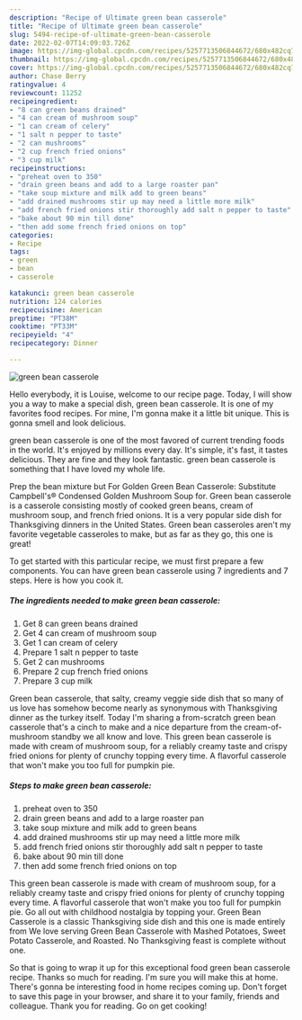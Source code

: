 ```yaml
---
description: "Recipe of Ultimate green bean casserole"
title: "Recipe of Ultimate green bean casserole"
slug: 5494-recipe-of-ultimate-green-bean-casserole
date: 2022-02-07T14:09:03.726Z
image: https://img-global.cpcdn.com/recipes/5257713506844672/680x482cq70/green-bean-casserole-recipe-main-photo.jpg
thumbnail: https://img-global.cpcdn.com/recipes/5257713506844672/680x482cq70/green-bean-casserole-recipe-main-photo.jpg
cover: https://img-global.cpcdn.com/recipes/5257713506844672/680x482cq70/green-bean-casserole-recipe-main-photo.jpg
author: Chase Berry
ratingvalue: 4
reviewcount: 11252
recipeingredient:
- "8 can green beans drained"
- "4 can cream of mushroom soup"
- "1 can cream of celery"
- "1 salt n pepper to taste"
- "2 can mushrooms"
- "2 cup french fried onions"
- "3 cup milk"
recipeinstructions:
- "preheat oven to 350"
- "drain green beans and add to a large roaster pan"
- "take soup mixture and milk add to green beans"
- "add drained mushrooms stir up may need a little more milk"
- "add french fried onions stir thoroughly add salt n pepper to taste"
- "bake about 90 min till done"
- "then add some french fried onions on top"
categories:
- Recipe
tags:
- green
- bean
- casserole

katakunci: green bean casserole 
nutrition: 124 calories
recipecuisine: American
preptime: "PT38M"
cooktime: "PT33M"
recipeyield: "4"
recipecategory: Dinner

---
```



![green bean casserole](https://img-global.cpcdn.com/recipes/5257713506844672/680x482cq70/green-bean-casserole-recipe-main-photo.jpg)

Hello everybody, it is Louise, welcome to our recipe page. Today, I will show you a way to make a special dish, green bean casserole. It is one of my favorites food recipes. For mine, I'm gonna make it a little bit unique. This is gonna smell and look delicious.

green bean casserole is one of the most favored of current trending foods in the world. It's enjoyed by millions every day. It's simple, it's fast, it tastes delicious. They are fine and they look fantastic. green bean casserole is something that I have loved my whole life.

Prep the bean mixture but For Golden Green Bean Casserole: Substitute Campbell&#39;s® Condensed Golden Mushroom Soup for. Green bean casserole is a casserole consisting mostly of cooked green beans, cream of mushroom soup, and french fried onions. It is a very popular side dish for Thanksgiving dinners in the United States. Green bean casseroles aren&#39;t my favorite vegetable casseroles to make, but as far as they go, this one is great!


To get started with this particular recipe, we must first prepare a few components. You can have green bean casserole using 7 ingredients and 7 steps. Here is how you cook it.

<!--inarticleads1-->

##### The ingredients needed to make green bean casserole:

1. Get 8 can green beans drained
1. Get 4 can cream of mushroom soup
1. Get 1 can cream of celery
1. Prepare 1 salt n pepper to taste
1. Get 2 can mushrooms
1. Prepare 2 cup french fried onions
1. Prepare 3 cup milk


Green bean casserole, that salty, creamy veggie side dish that so many of us love has somehow become nearly as synonymous with Thanksgiving dinner as the turkey itself. Today I&#39;m sharing a from-scratch green bean casserole that&#39;s a cinch to make and a nice departure from the cream-of-mushroom standby we all know and love. This green bean casserole is made with cream of mushroom soup, for a reliably creamy taste and crispy fried onions for plenty of crunchy topping every time. A flavorful casserole that won&#39;t make you too full for pumpkin pie. 

<!--inarticleads2-->

##### Steps to make green bean casserole:

1. preheat oven to 350
1. drain green beans and add to a large roaster pan
1. take soup mixture and milk add to green beans
1. add drained mushrooms stir up may need a little more milk
1. add french fried onions stir thoroughly add salt n pepper to taste
1. bake about 90 min till done
1. then add some french fried onions on top


This green bean casserole is made with cream of mushroom soup, for a reliably creamy taste and crispy fried onions for plenty of crunchy topping every time. A flavorful casserole that won&#39;t make you too full for pumpkin pie. Go all out with childhood nostalgia by topping your. Green Bean Casserole is a classic Thanksgiving side dish and this one is made entirely from We love serving Green Bean Casserole with Mashed Potatoes, Sweet Potato Casserole, and Roasted. No Thanksgiving feast is complete without one. 

So that is going to wrap it up for this exceptional food green bean casserole recipe. Thanks so much for reading. I'm sure you will make this at home. There's gonna be interesting food in home recipes coming up. Don't forget to save this page in your browser, and share it to your family, friends and colleague. Thank you for reading. Go on get cooking!
